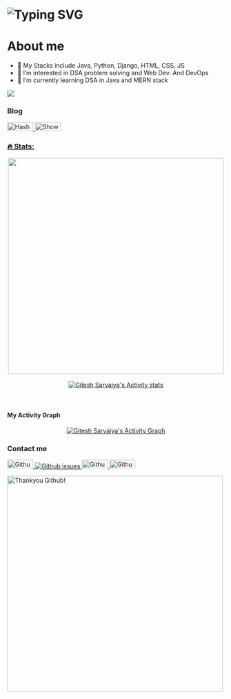 # ![Typing SVG](https://readme-typing-svg.demolab.com?font=Fira+Code&size=30&pause=500&vCenter=true&width=800&color=A607FC&lines=Hi,+I+am+Gitesh!+%F0%9F%91%8B;Good+to+see+you+here!+%F0%9F%99%8F;)
# About me 
-  💪 My Stacks include Java, Python, Django, HTML, CSS, JS
- 👀 I’m interested in DSA problem solving and Web Dev. And DevOps
- 🌱 I’m currently learning DSA in Java and MERN stack

![](https://komarev.com/ghpvc/?username=giteshsarvaiya)

### Blog
<a href="https://hashnode.com/@Gitesh28"><img alt="Hashnode" width=60 height=20 src="https://img.shields.io/badge/Hashnode-2962FF?style=for-the-badge&logo=hashnode&logoColor=white">
<a href="https://www.showwcase.com/giteshsarvaiya"><img alt="Showwcase" width=60 height=20 src="https://img.shields.io/badge/-Showwcase-lightgrey">

<!---
giteshsarvaiya/giteshsarvaiya is a ✨ special ✨ repository because its `README.md` (this file) appears on your GitHub profile.
You can click the Preview link to take a look at your changes.
--->

### :fire: Stats:


<!-- [![GitHub Streak](https://github-readme-streak-stats.herokuapp.com/?user=giteshsarvaiya&theme=dark)](https://git.io/streak-stats) -->
<div align= "center">
<img width="500"   align="center" src="https://github-readme-stats.vercel.app/api?username=giteshsarvaiya&show_icons=true&theme=jolly&include_all_commits=true&count_private=true"/>
</div>
<br/>


<div align="center"><a href="https://git.io/streak-stats"><img alt="Gitesh Sarvaiya's Activity stats" src="https://github-readme-streak-stats.herokuapp.com/?user=giteshsarvaiya&theme=radical&bg_color=0D1117&color=5BCDEC&line=5BCDEC&point=FFFFFF&hide_border=true" /></a>
</div>
<br/>
<br/>

#### My Activity Graph
<div align="center">
<a href="https://github.com/giteshsarvaiya/github-readme-activity-graph"><img alt="Gitesh Sarvaiya's Activity Graph" src="https://github-readme-activity-graph.cyclic.app/graph?username=giteshsarvaiya&bg_color=0D1117&color=5BCDEC&line=5BCDEC&point=FFFFFF&hide_border=true" /></a>
</div>
   
   
### Contact me
 <a href="gitesh.sarvaiya28@gmail.com"><img alt="Github issues" width=60 height=20 src="https://img.shields.io/badge/Gmail-D14836?style=for-the-badge&logo=gmail&logoColor=white"> <a href="https://twitter.com/SarvaiyaGitesh?t=VOOeQcm36KZF_0ainAKTxg&s=09"><img alt="Github issues" src="https://img.shields.io/twitter/url?style=social&url=https%3A%2F%2Ftwitter.com%2FSarvaiyaGitesh%3Ft%3DVOOeQcm36KZF_0ainAKTxg%26s%3D09"> <a href="https://www.linkedin.com/in/gitesh-sarvaiya-160b921b3"><img alt="Github issues" width=60 height=20 src="https://img.shields.io/badge/LinkedIn-0077B5?style=for-the-badge&logo=linkedin&logoColor=white">
  <a href="https://www.hackerrank.com/gitesh_sarvaiya1"><img alt="Github issues" width=60 height=20 src="https://img.shields.io/badge/-Hackerrank-2EC866?style=for-the-badge&logo=HackerRank&logoColor=white">

<img src="https://user-images.githubusercontent.com/41143496/111601768-b13aec00-87f8-11eb-8d8c-51db093db5da.gif" alt="Thankyou Github!" width="500">
   


 
